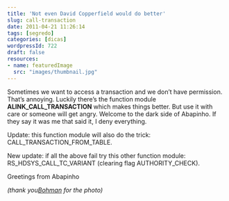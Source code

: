 ```yaml
---
title: 'Not even David Copperfield would do better'
slug: call-transaction
date: 2011-04-21 11:26:14
tags: [segredo]
categories: [dicas]
wordpressId: 722
draft: false
resources:
- name: featuredImage
  src: "images/thumbnail.jpg"
---
```

Sometimes we want to access a transaction and we don’t have permission. That’s annoying. Luckily there’s the function module **ALINK_CALL_TRANSACTION** which makes things better. But use it with care or someone will get angry. Welcome to the dark side of Abapinho. If they say it was me that said it, I deny everything.

Update: this function module will also do the trick: CALL_TRANSACTION_FROM_TABLE.

New update: if all the above fail try this other function module: RS_HDSYS_CALL_TC_VARIANT (clearing flag AUTHORITY_CHECK).

Greetings from Abapinho

_(thank you[Bohman][1] for the photo)_

   [1]: http://www.flickr.com/photos/bohman/210977249/
